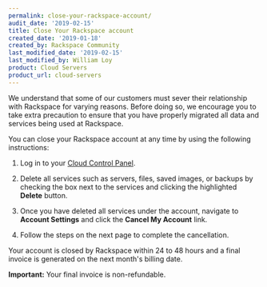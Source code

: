 ```yaml
---
permalink: close-your-rackspace-account/
audit_date: '2019-02-15'
title: Close Your Rackspace account
created_date: '2019-01-18'
created_by: Rackspace Community
last_modified_date: '2019-02-15'
last_modified_by: William Loy
product: Cloud Servers
product_url: cloud-servers
---
```


We understand that some of our customers must sever their relationship with Rackspace for varying reasons. Before doing so, we encourage you to take extra precaution to ensure that you have properly migrated all data and services being used at Rackspace.

You can close your Rackspace account at any time by using the following instructions:

1. Log in to your [Cloud Control Panel](https://login.rackspace.com).

2. Delete all services such as servers, files, saved images, or backups by checking the box next to the services and clicking the highlighted **Delete** button.

3. Once you have deleted all services under the account, navigate to **Account Settings** and click the **Cancel My Account** link.

4. Follow the steps on the next page to complete the cancellation.

Your account is closed by Rackspace within 24 to 48 hours and a final invoice is generated on the next month's billing date.

**Important:** Your final invoice is non-refundable.

